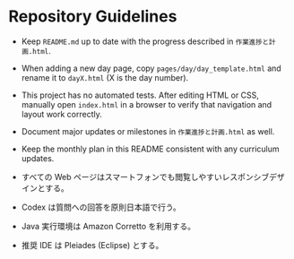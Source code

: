 # Repository Guidelines

- Keep `README.md` up to date with the progress described in `作業進捗と計画.html`.
- When adding a new day page, copy `pages/day/day_template.html` and rename it to `dayX.html` (X is the day number).
- This project has no automated tests. After editing HTML or CSS, manually open `index.html` in a browser to verify that navigation and layout work correctly.
- Document major updates or milestones in `作業進捗と計画.html` as well.
- Keep the monthly plan in this README consistent with any curriculum updates.

- すべての Web ページはスマートフォンでも閲覧しやすいレスポンシブデザインとする。

- Codex は質問への回答を原則日本語で行う。
- Java 実行環境は Amazon Corretto を利用する。
- 推奨 IDE は Pleiades (Eclipse) とする。
